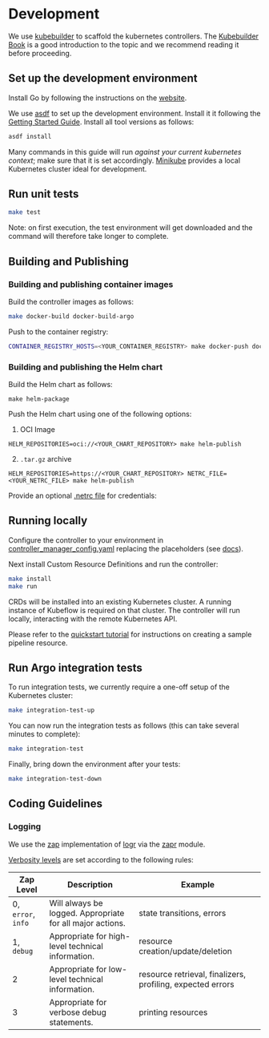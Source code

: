 # Development

We use [kubebuilder](https://github.com/kubernetes-sigs/kubebuilder) to scaffold the kubernetes controllers.
The [Kubebuilder Book](https://book.kubebuilder.io/) is a good introduction to the topic and we recommend reading it before proceeding.

## Set up the development environment

Install Go by following the instructions on the [website](https://golang.org/doc/install).

We use [asdf](http://asdf-vm.com) to set up the development environment. Install it it following the [Getting Started Guide](http://asdf-vm.com/guide/getting-started.html).
Install all tool versions as follows:

```bash
asdf install
```

Many commands in this guide will run *against your current kubernetes context*; make sure that it is set accordingly. [Minikube](https://minikube.sigs.k8s.io/docs/start/) provides a local Kubernetes cluster ideal for development.

## Run unit tests

```sh
make test
```

Note: on first execution, the test environment will get downloaded and the command will therefore take longer to complete.

## Building and Publishing

### Building and publishing container images

Build the controller images as follows:

```sh
make docker-build docker-build-argo
```

Push to the container registry:

```sh
CONTAINER_REGISTRY_HOSTS=<YOUR_CONTAINER_REGISTRY> make docker-push docker-push-argo
```

### Building and publishing the Helm chart

Build the Helm chart as follows:

```shell
make helm-package
```

Push the Helm chart using one of the following options:

1. OCI Image
```shell
HELM_REPOSITORIES=oci://<YOUR_CHART_REPOSITORY> make helm-publish
```

2. `.tar.gz` archive

```shell
HELM_REPOSITORIES=https://<YOUR_CHART_REPOSITORY> NETRC_FILE=<YOUR_NETRC_FILE> make helm-publish
```

Provide an optional [.netrc file](https://www.gnu.org/software/inetutils/manual/html_node/The-_002enetrc-file.html) for credentials:

## Running locally

Configure the controller to your environment in [controller_manager_config.yaml](../../config/manager/controller_manager_config.yaml) replacing the placeholders (see [docs](../README.md#configuration)).

Next install Custom Resource Definitions and run the controller:

```sh
make install
make run
```

CRDs will be installed into an existing Kubernetes cluster. A running instance of Kubeflow is required on that cluster. The controller will run locally, interacting with the remote Kubernetes API.

Please refer to the [quickstart tutorial](../quickstart) for instructions on creating a sample pipeline resource.

## Run Argo integration tests

To run integration tests, we currently require a one-off setup of the Kubernetes cluster:

```sh
make integration-test-up
```

You can now run the integration tests as follows (this can take several minutes to complete):

```sh
make integration-test
```

Finally, bring down the environment after your tests:

```sh
make integration-test-down
```

## Coding Guidelines

### Logging

We use the [zap](https://github.com/uber-go/zap) implementation of [logr](https://github.com/go-logr/logr) via the [zapr](https://github.com/go-logr/zapr) module.

[Verbosity levels](https://github.com/go-logr/logr#why-v-levels) are set according to the following rules:

| Zap Level | Description | Example |
| --- | --- | --- |
| 0, `error`, `info` | Will always be logged. Appropriate for all major actions. | state transitions, errors |
| 1, `debug` | Appropriate for high-level technical information. | resource creation/update/deletion |
| 2 | Appropriate for low-level technical information. | resource retrieval, finalizers, profiling, expected errors |
| 3 | Appropriate for verbose debug statements. | printing resources |

